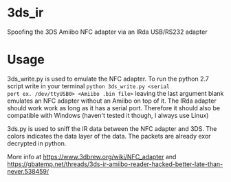 # 3ds_ir
Spoofing the 3DS Amiibo NFC adapter via an IRda USB/RS232 adapter
# Usage
3ds_write.py is used to emulate the NFC adapter. To run the python 2.7 script write in your terminal <code>python 3ds_write.py <serial port ex. /dev/ttyUSB0> <Amiibo .bin file></code> leaving the last argument blank emulates an NFC adapter without an Amiibo on top of it. The IRda adapter should work work as long as it has a serial port. Therefore it should also be compatible with Windows (haven't tested it though, I always use Linux)
  
3ds.py is used to sniff the IR data between the NFC adapter and 3DS. The colors indicates the data layer of the data. The packets are already exor decrypted in python.

More info at https://www.3dbrew.org/wiki/NFC_adapter and https://gbatemp.net/threads/3ds-ir-amiibo-reader-hacked-better-late-than-never.538459/
